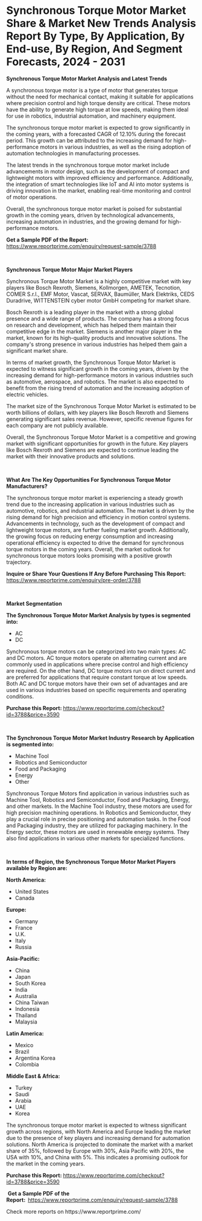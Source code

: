 <p><h1>Synchronous Torque Motor Market Share & Market New Trends Analysis Report By Type, By Application, By End-use, By Region, And Segment Forecasts, 2024 - 2031</h1></p><p><strong>Synchronous Torque Motor Market Analysis and Latest Trends</strong></p>
<p><p>A synchronous torque motor is a type of motor that generates torque without the need for mechanical contact, making it suitable for applications where precision control and high torque density are critical. These motors have the ability to generate high torque at low speeds, making them ideal for use in robotics, industrial automation, and machinery equipment.</p><p>The synchronous torque motor market is expected to grow significantly in the coming years, with a forecasted CAGR of 12.10% during the forecast period. This growth can be attributed to the increasing demand for high-performance motors in various industries, as well as the rising adoption of automation technologies in manufacturing processes.</p><p>The latest trends in the synchronous torque motor market include advancements in motor design, such as the development of compact and lightweight motors with improved efficiency and performance. Additionally, the integration of smart technologies like IoT and AI into motor systems is driving innovation in the market, enabling real-time monitoring and control of motor operations.</p><p>Overall, the synchronous torque motor market is poised for substantial growth in the coming years, driven by technological advancements, increasing automation in industries, and the growing demand for high-performance motors.</p></p>
<p><strong>Get a Sample PDF of the Report:&nbsp;</strong> <a href="https://www.reportprime.com/enquiry/request-sample/3788">https://www.reportprime.com/enquiry/request-sample/3788</a></p>
<p>&nbsp;</p>
<p><strong>Synchronous Torque Motor Major Market Players</strong></p>
<p><p>Synchronous Torque Motor Market is a highly competitive market with key players like Bosch Rexroth, Siemens, Kollmorgen, AMETEK, Tecnotion, COMER S.r.l., EMF Motor, Vascat, SERVAX, Baumüller, Mark Elektriks, CEDS Duradrive, WITTENSTEIN cyber motor GmbH competing for market share.</p><p>Bosch Rexroth is a leading player in the market with a strong global presence and a wide range of products. The company has a strong focus on research and development, which has helped them maintain their competitive edge in the market. Siemens is another major player in the market, known for its high-quality products and innovative solutions. The company's strong presence in various industries has helped them gain a significant market share.</p><p>In terms of market growth, the Synchronous Torque Motor Market is expected to witness significant growth in the coming years, driven by the increasing demand for high-performance motors in various industries such as automotive, aerospace, and robotics. The market is also expected to benefit from the rising trend of automation and the increasing adoption of electric vehicles.</p><p>The market size of the Synchronous Torque Motor Market is estimated to be worth billions of dollars, with key players like Bosch Rexroth and Siemens generating significant sales revenue. However, specific revenue figures for each company are not publicly available.</p><p>Overall, the Synchronous Torque Motor Market is a competitive and growing market with significant opportunities for growth in the future. Key players like Bosch Rexroth and Siemens are expected to continue leading the market with their innovative products and solutions.</p></p>
<p>&nbsp;</p>
<p><strong>What Are The Key Opportunities For Synchronous Torque Motor Manufacturers?</strong></p>
<p><p>The synchronous torque motor market is experiencing a steady growth trend due to the increasing application in various industries such as automotive, robotics, and industrial automation. The market is driven by the rising demand for high precision and efficiency in motion control systems. Advancements in technology, such as the development of compact and lightweight torque motors, are further fueling market growth. Additionally, the growing focus on reducing energy consumption and increasing operational efficiency is expected to drive the demand for synchronous torque motors in the coming years. Overall, the market outlook for synchronous torque motors looks promising with a positive growth trajectory.</p></p>
<p><strong>Inquire or Share Your Questions If Any Before Purchasing This Report:</strong> <a href="https://www.reportprime.com/enquiry/pre-order/3788">https://www.reportprime.com/enquiry/pre-order/3788</a></p>
<p>&nbsp;</p>
<p><strong>Market Segmentation</strong></p>
<p><strong>The Synchronous Torque Motor Market Analysis by types is segmented into:</strong></p>
<p><ul><li>AC</li><li>DC</li></ul></p>
<p><p>Synchronous torque motors can be categorized into two main types: AC and DC motors. AC torque motors operate on alternating current and are commonly used in applications where precise control and high efficiency are required. On the other hand, DC torque motors run on direct current and are preferred for applications that require constant torque at low speeds. Both AC and DC torque motors have their own set of advantages and are used in various industries based on specific requirements and operating conditions.</p></p>
<p><strong>Purchase this Report:&nbsp;</strong><a href="https://www.reportprime.com/checkout?id=3788&price=3590">https://www.reportprime.com/checkout?id=3788&price=3590</a></p>
<p>&nbsp;</p>
<p><strong>The Synchronous Torque Motor Market Industry Research by Application is segmented into:</strong></p>
<p><ul><li>Machine Tool</li><li>Robotics and Semiconductor</li><li>Food and Packaging</li><li>Energy</li><li>Other</li></ul></p>
<p><p>Synchronous Torque Motors find application in various industries such as Machine Tool, Robotics and Semiconductor, Food and Packaging, Energy, and other markets. In the Machine Tool industry, these motors are used for high precision machining operations. In Robotics and Semiconductor, they play a crucial role in precise positioning and automation tasks. In the Food and Packaging industry, they are utilized for packaging machinery. In the Energy sector, these motors are used in renewable energy systems. They also find applications in various other markets for specialized functions.</p></p>
<p>&nbsp;</p>
<p><strong>In terms of Region, the Synchronous Torque Motor Market Players available by Region are:</strong></p>
<p>
    <p> <strong> North America: </strong>
        <ul>
            <li>United States</li>
            <li>Canada</li>
        </ul>
        </p> 
    <p> <strong> Europe: </strong>
        <ul>
            <li>Germany</li>
            <li>France</li>
            <li>U.K.</li>
            <li>Italy</li>
            <li>Russia</li>
        </ul>
        </p> 
    <p> <strong> Asia-Pacific: </strong>
        <ul>
            <li>China</li>
            <li>Japan</li>
            <li>South Korea</li>
            <li>India</li>
            <li>Australia</li>
            <li>China Taiwan</li>
            <li>Indonesia</li>
            <li>Thailand</li>
            <li>Malaysia</li>
        </ul>
        </p> 
    <p> <strong> Latin America: </strong>
        <ul>
            <li>Mexico</li>
            <li>Brazil</li>
            <li>Argentina Korea</li>
            <li>Colombia</li>
        </ul>
        </p> 
    <p> <strong> Middle East & Africa: </strong>
        <ul>
            <li>Turkey</li>
            <li>Saudi</li>
            <li>Arabia</li>
            <li>UAE</li>
            <li>Korea</li>
        </ul>
    </p>
    </p>
<p><p>The synchronous torque motor market is expected to witness significant growth across regions, with North America and Europe leading the market due to the presence of key players and increasing demand for automation solutions. North America is projected to dominate the market with a market share of 35%, followed by Europe with 30%, Asia Pacific with 20%, the USA with 10%, and China with 5%. This indicates a promising outlook for the market in the coming years.</p></p>
<p><strong>Purchase this Report: </strong><a href="https://www.reportprime.com/checkout?id=3788&price=3590">https://www.reportprime.com/checkout?id=3788&price=3590</a></p>
<p>&nbsp;<strong>Get a Sample PDF of the Report:&nbsp;&nbsp;</strong><a href="https://www.reportprime.com/enquiry/request-sample/3788">https://www.reportprime.com/enquiry/request-sample/3788</a></p>
<p><strong></strong></p>
<p>Check more reports on https://www.reportprime.com/</p>
